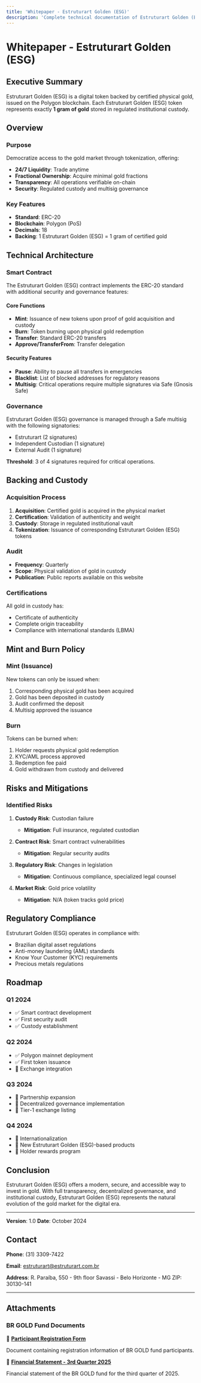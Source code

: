 ```yaml
---
title: 'Whitepaper - Estruturart Golden (ESG)'
description: 'Complete technical documentation of Estruturart Golden (ESG) token, a digital token backed by certified gold'
---
```


# Whitepaper - Estruturart Golden (ESG)

## Executive Summary

Estruturart Golden (ESG) is a digital token backed by certified physical gold, issued on the Polygon blockchain. Each Estruturart Golden (ESG) token represents exactly **1 gram of gold** stored in regulated institutional custody.

## Overview

### Purpose

Democratize access to the gold market through tokenization, offering:

- **24/7 Liquidity**: Trade anytime
- **Fractional Ownership**: Acquire minimal gold fractions
- **Transparency**: All operations verifiable on-chain
- **Security**: Regulated custody and multisig governance

### Key Features

- **Standard**: ERC-20
- **Blockchain**: Polygon (PoS)
- **Decimals**: 18
- **Backing**: 1 Estruturart Golden (ESG) = 1 gram of certified gold

## Technical Architecture

### Smart Contract

The Estruturart Golden (ESG) contract implements the ERC-20 standard with additional security and governance features:

#### Core Functions
- **Mint**: Issuance of new tokens upon proof of gold acquisition and custody
- **Burn**: Token burning upon physical gold redemption
- **Transfer**: Standard ERC-20 transfers
- **Approve/TransferFrom**: Transfer delegation

#### Security Features
- **Pause**: Ability to pause all transfers in emergencies
- **Blacklist**: List of blocked addresses for regulatory reasons
- **Multisig**: Critical operations require multiple signatures via Safe (Gnosis Safe)

### Governance

Estruturart Golden (ESG) governance is managed through a Safe multisig with the following signatories:

- Estruturart (2 signatures)
- Independent Custodian (1 signature)
- External Audit (1 signature)

**Threshold**: 3 of 4 signatures required for critical operations.

## Backing and Custody

### Acquisition Process

1. **Acquisition**: Certified gold is acquired in the physical market
2. **Certification**: Validation of authenticity and weight
3. **Custody**: Storage in regulated institutional vault
4. **Tokenization**: Issuance of corresponding Estruturart Golden (ESG) tokens

### Audit

- **Frequency**: Quarterly
- **Scope**: Physical validation of gold in custody
- **Publication**: Public reports available on this website

### Certifications

All gold in custody has:
- Certificate of authenticity
- Complete origin traceability
- Compliance with international standards (LBMA)

## Mint and Burn Policy

### Mint (Issuance)

New tokens can only be issued when:
1. Corresponding physical gold has been acquired
2. Gold has been deposited in custody
3. Audit confirmed the deposit
4. Multisig approved the issuance

### Burn

Tokens can be burned when:
1. Holder requests physical gold redemption
2. KYC/AML process approved
3. Redemption fee paid
4. Gold withdrawn from custody and delivered

## Risks and Mitigations

### Identified Risks

1. **Custody Risk**: Custodian failure
   - **Mitigation**: Full insurance, regulated custodian

2. **Contract Risk**: Smart contract vulnerabilities
   - **Mitigation**: Regular security audits

3. **Regulatory Risk**: Changes in legislation
   - **Mitigation**: Continuous compliance, specialized legal counsel

4. **Market Risk**: Gold price volatility
   - **Mitigation**: N/A (token tracks gold price)

## Regulatory Compliance

Estruturart Golden (ESG) operates in compliance with:
- Brazilian digital asset regulations
- Anti-money laundering (AML) standards
- Know Your Customer (KYC) requirements
- Precious metals regulations

## Roadmap

### Q1 2024
- ✅ Smart contract development
- ✅ First security audit
- ✅ Custody establishment

### Q2 2024
- ✅ Polygon mainnet deployment
- ✅ First token issuance
- 🔄 Exchange integration

### Q3 2024
- 🔄 Partnership expansion
- 🔄 Decentralized governance implementation
- 📅 Tier-1 exchange listing

### Q4 2024
- 📅 Internationalization
- 📅 New Estruturart Golden (ESG)-based products
- 📅 Holder rewards program

## Conclusion

Estruturart Golden (ESG) offers a modern, secure, and accessible way to invest in gold. With full transparency, decentralized governance, and institutional custody, Estruturart Golden (ESG) represents the natural evolution of the gold market for the digital era.

---

**Version**: 1.0
**Date**: October 2024

## Contact

**Phone**: (31) 3309-7422

**Email**: estruturart@estruturart.com.br

**Address**: R. Paraíba, 550 - 9th floor
Savassi - Belo Horizonte - MG
ZIP: 30130-141

---

## Attachments

### BR GOLD Fund Documents

📄 [**Participant Registration Form**](/documentation/BR%20GOLD%20FUNDO%20INVESTIMENTO%20-%20Ficha%20Cadastro%20Participantes.pdf)

Document containing registration information of BR GOLD fund participants.

📄 [**Financial Statement - 3rd Quarter 2025**](/documentation/BR%20GOLD%20FUNDO%20INVESTIMENTOS%20-%20Demonstrativo%20-%203%C2%BATRIM25.pdf)

Financial statement of the BR GOLD fund for the third quarter of 2025.

